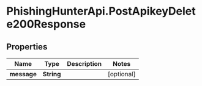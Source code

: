 # PhishingHunterApi.PostApikeyDelete200Response

## Properties

Name | Type | Description | Notes
------------ | ------------- | ------------- | -------------
**message** | **String** |  | [optional] 


